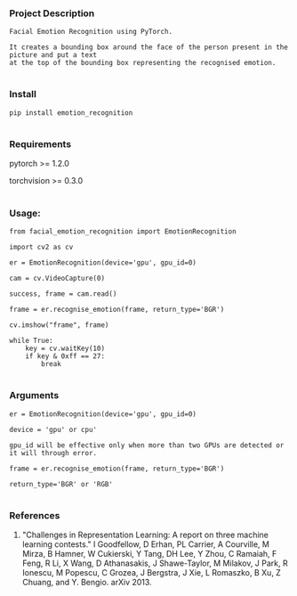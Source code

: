 ### Project Description

    Facial Emotion Recognition using PyTorch.

    It creates a bounding box around the face of the person present in the picture and put a text
    at the top of the bounding box representing the recognised emotion.

#


### Install

    pip install emotion_recognition
    
    
#

### Requirements

pytorch >= 1.2.0

torchvision >= 0.3.0
#

### Usage:

    from facial_emotion_recognition import EmotionRecognition

    import cv2 as cv

    er = EmotionRecognition(device='gpu', gpu_id=0)

    cam = cv.VideoCapture(0)

    success, frame = cam.read()

    frame = er.recognise_emotion(frame, return_type='BGR')

    cv.imshow("frame", frame)
    
    while True:
        key = cv.waitKey(10)
        if key & 0xff == 27:
            break
    
#

### Arguments

    er = EmotionRecognition(device='gpu', gpu_id=0)
    
    device = 'gpu' or cpu'
    
    gpu_id will be effective only when more than two GPUs are detected or it will through error.
    
    frame = er.recognise_emotion(frame, return_type='BGR')
    
    return_type='BGR' or 'RGB'
#

### References

1. "Challenges in Representation Learning: A report on three machine learning
contests." I Goodfellow, D Erhan, PL Carrier, A Courville, M Mirza, B
Hamner, W Cukierski, Y Tang, DH Lee, Y Zhou, C Ramaiah, F Feng, R Li,
X Wang, D Athanasakis, J Shawe-Taylor, M Milakov, J Park, R Ionescu,
M Popescu, C Grozea, J Bergstra, J Xie, L Romaszko, B Xu, Z Chuang, and
Y. Bengio. arXiv 2013.

#
